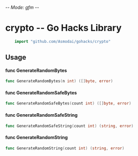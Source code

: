 -*- Mode: gfm -*-

# crypto -- Go Hacks Library

```go
    import "github.com/Asmodai/gohacks/crypto"
```

## Usage

#### func  GenerateRandomBytes

```go
func GenerateRandomBytes(n int) ([]byte, error)
```

#### func  GenerateRandomSafeBytes

```go
func GenerateRandomSafeBytes(count int) ([]byte, error)
```

#### func  GenerateRandomSafeString

```go
func GenerateRandomSafeString(count int) (string, error)
```

#### func  GenerateRandomString

```go
func GenerateRandomString(count int) (string, error)
```
